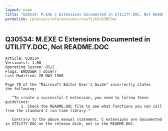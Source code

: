 ```yaml
---
layout: page
title: "Q30534: M.EXE C Extensions Documented in UTILITY.DOC, Not README.DOC"
permalink: /pubs/pc/reference/microsoft/kb/Q30534/
---
```


## Q30534: M.EXE C Extensions Documented in UTILITY.DOC, Not README.DOC

	Article: Q30534
	Version(s): 1.00
	Operating System: OS/2
	Flags: ENDUSER | docerr
	Last Modified: 26-MAY-1988
	
	Page 70 of the "Microsoft Editor User's Guide" incorrectly states
	the following:
	
	   "To create a successful C extension, you need to follow these
	guidelines:
	       1. Check the README.DOC file to see what functions you can call
	from the standard C run-time library."
	
	   Contrary to the above manual statement, C extensions are documented
	in UTILITY.DOC on the release disk, not in the README.DOC.

